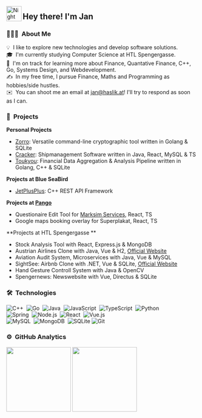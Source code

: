 <img alt="Night Coding" src="./assets/Hand%20Wave.gif" width='40' align="left"/><h2>Hey there! I'm Jan</h2>

### 👨🏻‍💻 &nbsp;About Me

💡 &nbsp;I like to explore new technologies and develop software solutions.\
🎓 &nbsp;I'm currently studying Computer Science at HTL Spengergasse.\
🌱 &nbsp;I'm on track for learning more about Finance, Quantative Finance, C++, Go, Systems Design, and Webdevelopment.\
✍️ &nbsp;In my free time, I pursue Finance, Maths and Programming as hobbies/side hustles.\
✉️ &nbsp;You can shoot me an email at jan@haslik.at! I'll try to respond as soon as I can.


### 🚧 &nbsp;Projects

**Personal Projects**

- [Zorro](https://github.com/Peeentaa/Zorro): Versatile command-line cryptographic tool written in Golang & SQLite
- [Cracker](https://github.com/Peeentaa/Cracker): Shipmanagement Software written in Java, React, MySQL & TS
- [Toukyou](https://github.com/Peeentaa/Toukyou): Financial Data Aggregation & Analysis Pipeline written in Golang, C++ & SQLite

**Projects at Blue SeaBird**

- [JetPlusPlus](https://github.com/Blue-SeaBird/JetPlusPlus): C++ REST API Framework

**Projects at [Pango](https://pango.at)**

- Questionaire Edit Tool for [Marksim Services](https://marksim.net), React, TS
- Google maps booking overlay for Superplakat, React, TS

**Projects at HTL Spengergasse **

- Stock Analysis Tool with React, Express.js & MongoDB
- Austrian Airlines Clone with Java, Vue & H2, [Official Website](https://www.austrian.com/at/de/homepage)
- Aviation Audit System, Microservices with Java, Vue & MySQL
- SightSee: Airbnb Clone with .NET, Vue & SQLite, [Official Website](https://www.airbnb.com)
- Hand Gesture Controll System with Java & OpenCV
- Spengernews: Newswebsite with Vue, Directus & SQLite


### 🛠 &nbsp;Technologies

![C++](https://img.shields.io/badge/-C++-05122A?style=flat&logo=C%2B%2B&logoColor=00599C)&nbsp;
![Go](https://img.shields.io/badge/go-%2300ADD8.svg?style=flat&logo=go&logoColor=white)&nbsp;
![Java](https://img.shields.io/badge/java-%23ED8B00.svg?style=flat&logo=openjdk&logoColor=white)&nbsp;
![JavaScript](https://img.shields.io/badge/-JavaScript-05122A?style=flat&logo=javascript)&nbsp;
![TypeScript](https://img.shields.io/badge/typescript-%23007ACC.svg?style=flat&logo=typescript&logoColor=white)&nbsp;
![Python](https://img.shields.io/badge/-Python-05122A?style=flat&logo=python)&nbsp;\
![Spring](https://img.shields.io/badge/-spring-%236DB33F?style=flat&logo=spring&logoColor=white)&nbsp;
![Node.js](https://img.shields.io/badge/-Node.js-05122A?style=flat&logo=node.js)&nbsp;
![React](https://img.shields.io/badge/-React-05122A?style=flat&logo=react)&nbsp;
![Vue.js](https://img.shields.io/badge/vuejs-%2335495e.svg?style=flat&logo=vuedotjs&logoColor=%234FC08D)\
![MySQL](https://img.shields.io/badge/mysql-4479A1.svg?style=flat&logo=mysql&logoColor=white)&nbsp;
![MongoDB](https://img.shields.io/badge/MongoDB-%234ea94b.svg?style=flat&logo=mongodb&logoColor=white)&nbsp;
![SQLite](https://img.shields.io/badge/sqlite-%2307405e.svg?style=flat&logo=sqlite&logoColor=white)
![Git](https://img.shields.io/badge/-Git-05122A?style=flat&logo=git)&nbsp;

### ⚙️ &nbsp;GitHub Analytics

<div align="left">
  <img src="https://github-readme-stats.vercel.app/api?username=Peeentaa&show_icons=true&count_private=true&theme=radical" height="170"/>
  <img src="https://github-readme-stats.vercel.app/api/top-langs/?username=Peeentaa&layout=compact&langs_count=10&theme=radical" height="170"/>
</div>
